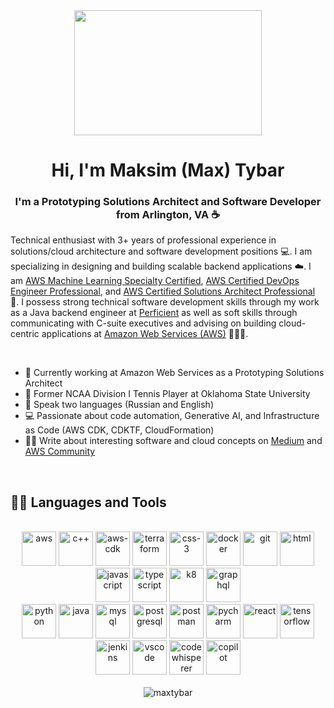<div id="header" align="center">
  <img src="https://media.giphy.com/media/3kPDmoWdBpQPNhCnUG/giphy.gif" height="200" width="300">
</div>
<h1 align="center"> Hi, I'm Maksim (Max) Tybar </h1>
<h3 align="center">I'm a Prototyping Solutions Architect and Software Developer from Arlington, VA ☕</h3>

Technical enthusiast with 3+ years of professional experience in solutions/cloud architecture and software development positions 💻. I am specializing in designing and building scalable backend applications ☁️. I am [AWS Machine Learning Specialty Certified](https://www.credly.com/badges/8225dc00-c248-4082-a589-3447048db7b7), [AWS Certified DevOps Engineer Professional](https://www.credly.com/badges/a715b8bf-734e-40dd-a1ce-0083cf138d15), and [AWS Certified Solutions Architect Professional](https://www.credly.com/badges/b9effd79-11c2-47bd-a56c-12d06a92a053) 🧠. I possess strong technical software development skills through my work as a Java backend engineer at [Perficient](https://www.perficient.com/) as well as soft skills through communicating with C-suite executives and advising on building cloud-centric applications at [Amazon Web Services (AWS)](https://aws.amazon.com/) 👨🏻‍💻.

<br>

- 🔭  Currently working at Amazon Web Services as a Prototyping Solutions Architect
- 🎾  Former NCAA Division I Tennis Player at Oklahoma State University
- 📇  Speak two languages (Russian and English)
- 💻  Passionate about code automation, Generative AI, and Infrastructure as Code (AWS CDK, CDKTF, CloudFormation)
- ✍🏻  Write about interesting software and cloud concepts on [Medium](https://medium.com/@maxtybar) and [AWS Community](https://community.aws/@maxtybar)

<br>

## 👨‍💻 Languages and Tools


<div align="center">
  
  <br>
  
  <img src="https://iili.io/JA9eW9s.png" alt="aws" height="55" width="55">
  <img src="https://iili.io/JA9WQvR.md.png" alt="c++" height="55" width="55">
  <img src="https://iili.io/JA9W6Eg.jpg" alt="aws-cdk" height="55" width="55">
  <img src="https://iili.io/JA9Xfu2.md.png" alt="terraform" height="55" width="55">
  <img src="https://iili.io/JA9Ws3J.md.png" alt="css-3" height="55" width="55">
  <img src="https://iili.io/JA9WP4a.png" alt="docker" height="55" width="55">
  <img src="https://iili.io/JA9WLYv.md.png" alt="git" height="55" width="55">
  <img src="https://iili.io/JA9WZpp.png" alt="html" height="55" width="55">
  <img src="https://iili.io/JA9WbjI.png" alt="javascript" height="55" width="55">
  <img src="https://iili.io/JA9XqjS.md.png" alt="typescript" height="55" width="55">
  <img src="https://iili.io/JA9X9Gn.md.png" alt="k8" height="55" width="55">
  <img src="https://iili.io/JA9eoMB.png" alt="graphql" height="55" width="55">
  
  <br>
  
  <img src="https://iili.io/JA9X2af.md.png" alt="python" height="55" width="55">
  <img src="https://iili.io/JYOAdEG.png" alt="java" height="55" width="55">
  <img src="https://iili.io/JA9WmQt.png" alt="mysql" height="55" width="55">
  <img src="https://iili.io/JA9XH4s.md.png" alt="postgresql" height="55" width="55">
  <img src="https://iili.io/JA9WyCX.md.png" alt="postman" height="55" width="55">
  <img src="https://iili.io/JA9Xd3G.md.png" alt="pycharm" height="55" width="55">
  <img src="https://iili.io/JA9X3v4.md.png" alt="react" height="55" width="55">
  <img src="https://iili.io/JA9XFyl.md.png" alt="tensorflow" height="55" width="55">
  <img src="https://iili.io/JA9N1xp.png" alt="jenkins" height="55" width="55">
  <img src="https://iili.io/JA9XBZ7.md.png" alt="vscode" height="55" width="55">
  <img src="https://iili.io/JA9vgZx.png" alt="codewhisperer" height="55" width="55">
  <img src="https://iili.io/JA9vhCl.png" alt="copilot" height="55" width="55">
</div>

<div align="center"> 
  
  <br>
  
  <img src="https://github-readme-stats.vercel.app/api/top-langs?username=maxtybar&show_icons=true&locale=en&layout=compact" alt="maxtybar"> 
    
</div>

